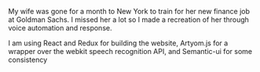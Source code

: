 My wife was gone for a month to New York to train for her new finance job at Goldman Sachs. I missed her a lot so I made a recreation of her through voice automation and response.

I am using React and Redux for building the website, Artyom.js for a wrapper over the webkit speech recognition API, and Semantic-ui for some consistency